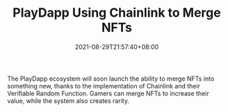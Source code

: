 ﻿---
title: "PlayDapp Using Chainlink to Merge NFTs"
date: 2021-08-29T21:57:40+08:00
lastmod: 2021-08-29T16:45:40+08:00
draft: false
authors: ["Vanessa"]
description: "The PlayDapp ecosystem will soon launch the ability to merge NFTs into something new, thanks to the implementation of Chainlink and their Verifiable Random Function. Gamers can merge NFTs to increase their value, while the system also creates rarity."
featuredImage: "playdapp-using-chainlink-to-merge-nfts.png"
tags: ["Virtual World","Play to Earn"]
categories: ["news"]
news: ["Virtual World"]
weight: 
lightgallery: true
pinned: false
recommend: false
recommend1: false
---

The PlayDapp ecosystem will soon launch the ability to merge NFTs into something new, thanks to the implementation of Chainlink and their Verifiable Random Function. Gamers can merge NFTs to increase their value, while the system also creates rarity.

<!--more-->

